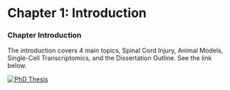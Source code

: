 
# Chapter 1: Introduction

### Chapter Introduction
The introduction covers 4 main topics, Spinal Cord Injury, Animal Models, Single-Cell Transcriptomics, and the Dissertation Outline. See the link below.

[![PhD Thesis][PhD-shield]][PhD-url]

<!-- MARKDOWN LINKS & IMAGES -->
[PhD-shield]: https://img.shields.io/badge/PhD%20Thesis%20-%20PhD?style=for-the-badge&label=Apollo&color=%231d7680
[PhD-url]: https://www.repository.cam.ac.uk/items/1cbb1d78-29ac-4415-ba1f-d1d7d2fbfc06
